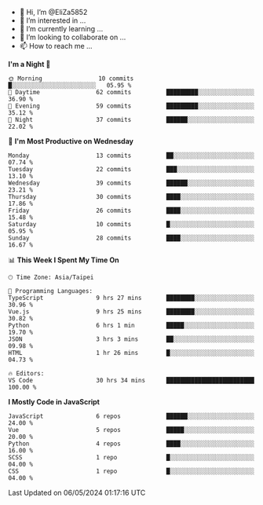- 👋 Hi, I’m @EliZa5852
- 👀 I’m interested in ...
- 🌱 I’m currently learning ...
- 💞️ I’m looking to collaborate on ...
- 📫 How to reach me ...

<!--START_SECTION:waka-->
**I'm a Night 🦉** 

```text
🌞 Morning                10 commits          █░░░░░░░░░░░░░░░░░░░░░░░░   05.95 % 
🌆 Daytime                62 commits          █████████░░░░░░░░░░░░░░░░   36.90 % 
🌃 Evening                59 commits          █████████░░░░░░░░░░░░░░░░   35.12 % 
🌙 Night                  37 commits          ██████░░░░░░░░░░░░░░░░░░░   22.02 % 
```
📅 **I'm Most Productive on Wednesday** 

```text
Monday                   13 commits          ██░░░░░░░░░░░░░░░░░░░░░░░   07.74 % 
Tuesday                  22 commits          ███░░░░░░░░░░░░░░░░░░░░░░   13.10 % 
Wednesday                39 commits          ██████░░░░░░░░░░░░░░░░░░░   23.21 % 
Thursday                 30 commits          ████░░░░░░░░░░░░░░░░░░░░░   17.86 % 
Friday                   26 commits          ████░░░░░░░░░░░░░░░░░░░░░   15.48 % 
Saturday                 10 commits          █░░░░░░░░░░░░░░░░░░░░░░░░   05.95 % 
Sunday                   28 commits          ████░░░░░░░░░░░░░░░░░░░░░   16.67 % 
```


📊 **This Week I Spent My Time On** 

```text
🕑︎ Time Zone: Asia/Taipei

💬 Programming Languages: 
TypeScript               9 hrs 27 mins       ████████░░░░░░░░░░░░░░░░░   30.96 % 
Vue.js                   9 hrs 25 mins       ████████░░░░░░░░░░░░░░░░░   30.82 % 
Python                   6 hrs 1 min         █████░░░░░░░░░░░░░░░░░░░░   19.70 % 
JSON                     3 hrs 3 mins        ██░░░░░░░░░░░░░░░░░░░░░░░   09.98 % 
HTML                     1 hr 26 mins        █░░░░░░░░░░░░░░░░░░░░░░░░   04.73 % 

🔥 Editors: 
VS Code                  30 hrs 34 mins      █████████████████████████   100.00 % 
```

**I Mostly Code in JavaScript** 

```text
JavaScript               6 repos             ██████░░░░░░░░░░░░░░░░░░░   24.00 % 
Vue                      5 repos             █████░░░░░░░░░░░░░░░░░░░░   20.00 % 
Python                   4 repos             ████░░░░░░░░░░░░░░░░░░░░░   16.00 % 
SCSS                     1 repo              █░░░░░░░░░░░░░░░░░░░░░░░░   04.00 % 
CSS                      1 repo              █░░░░░░░░░░░░░░░░░░░░░░░░   04.00 % 
```




 Last Updated on 06/05/2024 01:17:16 UTC
<!--END_SECTION:waka-->
